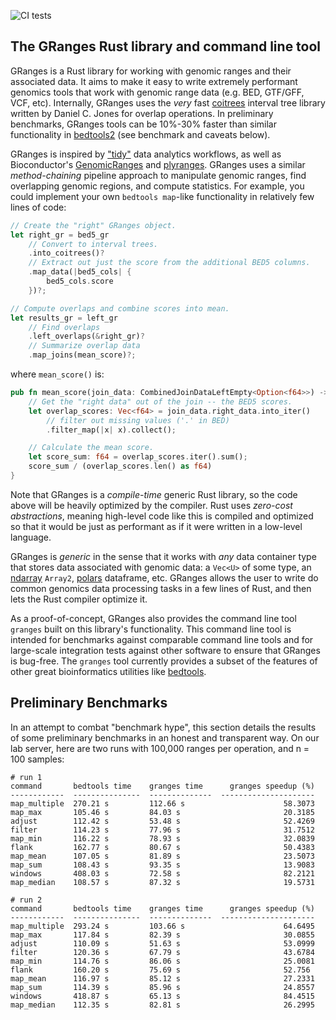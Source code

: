 ![CI tests](https://github.com/vsbuffalo/granges/workflows/Rust/badge.svg)

## The GRanges Rust library and command line tool

GRanges is a Rust library for working with genomic ranges and their associated
data. It aims to make it easy to write extremely performant genomics tools that
work with genomic range data (e.g. BED, GTF/GFF, VCF, etc). Internally, GRanges
uses the *very* fast [coitrees](https://github.com/dcjones/coitrees/) interval
tree library written by Daniel C. Jones for overlap operations. In preliminary
benchmarks, GRanges tools can be 10%-30% faster than similar functionality in
[bedtools2](https://github.com/arq5x/bedtools2) (see benchmark and caveats
below). 

GRanges is inspired by ["tidy"](https://www.tidyverse.org) data analytics
workflows, as well as Bioconductor's
[GenomicRanges](https://journals.plos.org/ploscompbiol/article?id=10.1371/journal.pcbi.1003118)
and
[plyranges](https://www.bioconductor.org/packages/release/bioc/html/plyranges.html).
GRanges uses a similar *method-chaining* pipeline approach to manipulate
genomic ranges, find overlapping genomic regions, and compute statistics.
For example, you could implement your own `bedtools map`-like functionality
in relatively few lines of code:

```rust
// Create the "right" GRanges object.
let right_gr = bed5_gr
    // Convert to interval trees.
    .into_coitrees()?
    // Extract out just the score from the additional BED5 columns.
    .map_data(|bed5_cols| {
        bed5_cols.score
    })?;

// Compute overlaps and combine scores into mean.
let results_gr = left_gr
    // Find overlaps
    .left_overlaps(&right_gr)?
    // Summarize overlap data
    .map_joins(mean_score)?;
```

where `mean_score()` is:

```rust
pub fn mean_score(join_data: CombinedJoinDataLeftEmpty<Option<f64>>) -> f64 {
    // Get the "right data" out of the join -- the BED5 scores.
    let overlap_scores: Vec<f64> = join_data.right_data.into_iter()
        // filter out missing values ('.' in BED)
        .filter_map(|x| x).collect();

    // Calculate the mean score.
    let score_sum: f64 = overlap_scores.iter().sum();
    score_sum / (overlap_scores.len() as f64)
}
```

Note that GRanges is a *compile-time* generic Rust library, so the code above
will be heavily optimized by the compiler. Rust uses *zero-cost abstractions*,
meaning high-level code like this is compiled and optimized so that it would be
just as performant as if it were written in a low-level language.

GRanges is *generic* in the sense that it works with *any* data container type
that stores data associated with genomic data: a `Vec<U>` of some type, an
[ndarray](https://docs.rs/ndarray/latest/ndarray/) `Array2`,
[polars](https://pola.rs) dataframe, etc. GRanges allows the user to write do
common genomics data processing tasks in a few lines of Rust, and then lets the
Rust compiler optimize it.

As a proof-of-concept, GRanges also provides the command line tool `granges`
built on this library's functionality. This command line tool is intended for
benchmarks against comparable command line tools and for large-scale
integration tests against other software to ensure that GRanges is bug-free.
The `granges` tool currently provides a subset of the features of other great
bioinformatics utilities like
[bedtools](https://bedtools.readthedocs.io/en/latest/). 

## Preliminary Benchmarks

In an attempt to combat "benchmark hype", this section details the results of
some preliminary benchmarks in an honest and transparent way. On our lab
server, here are two runs with 100,000 ranges per operation, and n = 100 samples:

```
# run 1
command       bedtools time    granges time      granges speedup (%)
------------  ---------------  --------------  ---------------------
map_multiple  270.21 s         112.66 s                      58.3073
map_max       105.46 s         84.03 s                       20.3185
adjust        112.42 s         53.48 s                       52.4269
filter        114.23 s         77.96 s                       31.7512
map_min       116.22 s         78.93 s                       32.0839
flank         162.77 s         80.67 s                       50.4383
map_mean      107.05 s         81.89 s                       23.5073
map_sum       108.43 s         93.35 s                       13.9083
windows       408.03 s         72.58 s                       82.2121
map_median    108.57 s         87.32 s                       19.5731
 
# run 2
command       bedtools time    granges time      granges speedup (%)
------------  ---------------  --------------  ---------------------
map_multiple  293.24 s         103.66 s                      64.6495
map_max       117.84 s         82.39 s                       30.0855
adjust        110.09 s         51.63 s                       53.0999
filter        120.36 s         67.79 s                       43.6784
map_min       114.76 s         86.06 s                       25.0081
flank         160.20 s         75.69 s                       52.756
map_mean      116.97 s         85.12 s                       27.2331
map_sum       114.39 s         85.96 s                       24.8557
windows       418.87 s         65.13 s                       84.4515
map_median    112.35 s         82.81 s                       26.2995
```

